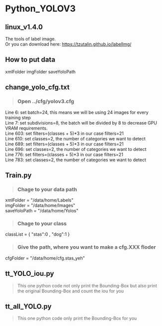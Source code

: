 # Python_YOLOV3

## linux_v1.4.0
The tools of label image.<br>
Or you can download here: <a> https://tzutalin.github.io/labelImg/

## How to put data 
   xmlFolder
   imgFolder
   saveYoloPath
## change_yolo_cfg.txt
>   ### Open ../cfg/yolov3.cfg <br>
   Line 6: set batch=24, this means we will be using 24 images for every training step<br>
   Line 7: set subdivisions=8, the batch will be divided by 8 to decrease GPU VRAM requirements.<br>
   Line 603: set filters=(classes + 5)*3 in our case filters=21<br>
   Line 610: set classes=2, the number of categories we want to detect<br>
   Line 689: set filters=(classes + 5)*3 in our case filters=21<br>
   Line 696: set classes=2, the number of categories we want to detect<br>
   Line 776: set filters=(classes + 5)*3 in our case filters=21<br>
   Line 783: set classes=2, the number of categories we want to detect<br>
   
## Train.py
>  ### Chage to your data path 
   xmlFolder = "/data/home/Labels" <br>
   imgFolder = "/data/home/Images" <br>
   saveYoloPath = "/data/home/Yolos" <br>
>  ### Chage to your class    
   classList = { "stas":0 , "dog":1 } <br>
>  ### Give the path, where you want to make a cfg.XXX floder
   cfgFolder = "/data/home/cfg.stas_yeh" <br>

## tt_YOLO_iou.py
>  This one python code not only print the Bounding-Box but also print the original Bounding-Box and count the iou for you

## tt_all_YOLO.py
>  This one python code only print the Bounding-Box for you
